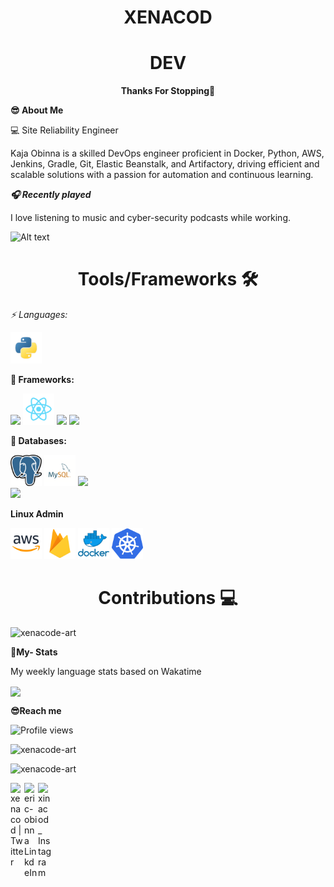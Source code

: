 <h1 align= "center"><b> XENACOD </b></h1>
<h1  align="center"> <b> DEV </b> </h1>
<p align="center">
<b> Thanks For Stopping🤝</b>
</p>
<p>
 <b> 😎 About Me  </b>
 
 💻  Site Reliability Engineer</a></h2>

<p>
Kaja Obinna is a skilled DevOps engineer proficient in Docker, Python, AWS, Jenkins, Gradle, Git, Elastic Beanstalk, and Artifactory, driving efficient and scalable solutions with a passion for automation and continuous learning.
</p>

</p>



<b>*🎧 Recently played* </b>

<p> I love listening to music  and cyber-security podcasts while working.</p>

![Alt text](https://spotify-recently-played-readme.vercel.app/api?user=31p6gpajtjtftfvmclim5p62d5ey)
<h1 align= "center"><b>Tools/Frameworks 🛠</b></h1>
<p align="center">
</p>


*⚡️ Languages:*


<code><img height="50" src="https://raw.githubusercontent.com/github/explore/80688e429a7d4ef2fca1e82350fe8e3517d3494d/topics/python/python.png"></code>




**🌱 Frameworks:**

<code><img height="50" src="https://user-images.githubusercontent.com/67270054/151717034-45ef9711-36f8-4c5f-a7fb-484419b816f2.png"></code>
<code><img height="50" src="https://raw.githubusercontent.com/github/explore/80688e429a7d4ef2fca1e82350fe8e3517d3494d/topics/react/react.png"></code>
<code><img height="50" src="https://user-images.githubusercontent.com/67270054/151717097-a1a4a621-9f8b-48a5-b8ab-dcf5bf489ac3.jpg"></code>
<code><img height="50" src="https://user-images.githubusercontent.com/67270054/151717141-e1ee22bc-74d5-485a-8312-c510ec52de9f.jpg"></code>



**🚀 Databases:**

<code><img height="50" src="https://raw.githubusercontent.com/github/explore/80688e429a7d4ef2fca1e82350fe8e3517d3494d/topics/postgresql/postgresql.png"></code>  <code><img height="50" src="https://raw.githubusercontent.com/github/explore/80688e429a7d4ef2fca1e82350fe8e3517d3494d/topics/mysql/mysql.png"></code> <code><img height="50" src="https://user-images.githubusercontent.com/67270054/151717205-97700a8e-3c79-48de-9518-1ac161c9d4e0.jpg"></code><code> <img height="50" src="https://user-images.githubusercontent.com/67270054/151717301-703b09b1-3b95-4f10-9534-37b4ceb3b48e.png"></code>


**Linux Admin**

<code><img height="50" src="https://raw.githubusercontent.com/github/explore/80688e429a7d4ef2fca1e82350fe8e3517d3494d/topics/aws/aws.png"></code>  <code><img height="50" src="https://raw.githubusercontent.com/github/explore/80688e429a7d4ef2fca1e82350fe8e3517d3494d/topics/firebase/firebase.png"></code>  <code><img height="50" src="https://raw.githubusercontent.com/github/explore/80688e429a7d4ef2fca1e82350fe8e3517d3494d/topics/docker/docker.png"></code>  <code><img height="50" src="https://raw.githubusercontent.com/github/explore/80688e429a7d4ef2fca1e82350fe8e3517d3494d/topics/kubernetes/kubernetes.png"></code>


<h1 align="center"><b> Contributions 💻 </b></h1>
<p align="left" height='130px'> <img src="https://github-readme-stats.vercel.app/api?username=xenacode-art&show_icons=true&hide_title=true&include_all_commits=true&line_height=21&count_private=true&theme=radical" alt="xenacode-art"/> </p>


  
  
**🎉My- Stats**

<p>My weekly language stats based on Wakatime</p>

 <img align="center" src="https://github-readme-stats.vercel.app/api/wakatime?username=xenacod" />

</a>


**😎Reach me**

![Profile views](https://gpvc.arturio.dev/xenacode-art)
<p align="left"><img
src="https://img.shields.io/github/followers/xenacode-art?style=social" alt="xenacode-art" /> </p>
<p><img
src="https://img.shields.io/github/last-commit/xenacode-art/XENACODE-ART" alt="xenacode-art" /></p>

<a href="https://twitter.com/xenacod">

  <img align="left" alt="xenacod | Twitter" width="22px" src="https://cdn.jsdelivr.net/npm/simple-icons@v3/icons/twitter.svg" />
</a>

<a href="https://www.linkedin.com/in/eric obinna">


  <img align="left" alt="eric-obinna  LinkdeIn" width="22px" src="https://cdn.jsdelivr.net/npm/simple-icons@v3/icons/linkedin.svg" />
</a>


<a href="https://www.instagram.com/xinacod_">
  <img align="left" alt="xinacod_ Instagram" width="22px" src="https://cdn.jsdelivr.net/npm/simple-icons@v3/icons/instagram.svg" />
</a>
